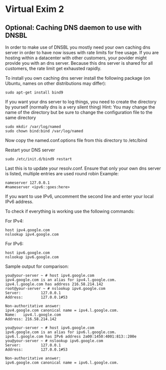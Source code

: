 # Virtual Exim 2
## Optional: Caching DNS daemon to use with DNSBL

In order to make use of DNSBL you mostly need your own caching dns server in order to have now issues with rate limits for free usage.
If you are hosting within a datacenter with other customers, your povider might provide you with an dns server. Because this dns server is shared for all customers, the rate limit get exhausted rapidly.

To install you own caching dns server install the following package (on Ubuntu, names on other distributions may differ):
```
sudo apt-get install bind9 
```

If you want your dns server to log things, you need to create the directory by yourself (normally dns is a very silent thing)
Hint: You may change the name of the directory but be sure to change the configuration file to the same directory
```
sudo mkdir /var/log/named
sudo chown bind:bind /var/log/named
```

Now copy the named.conf.options file from this directory to /etc/bind 

Restart your DNS server
```
sudo /etc/init.d/bind9 restart
```

Last this is to update your resolv.conf.
Ensure that only your own dns server is listed, multiple entries are used round robin
Example:
```
nameserver 127.0.0.1
#nameserver <ipv6::goes:here>
```

If you want to use IPv6, uncomment the second line and enter your local IPv6 address.

To check if everything is working use the following commands:

For IPv4:
```
host ipv4.google.com
nslookup ipv4.google.com
```

For IPv6:
```
host ipv6.google.com
nslookup ipv6.google.com
```

Sample output for comparison:
```
you@your-server ~ # host ipv4.google.com
ipv4.google.com is an alias for ipv4.l.google.com.
ipv4.l.google.com has address 216.58.214.142
root@your-server ~ # nslookup ipv4.google.com
Server:         127.0.0.1
Address:        127.0.0.1#53

Non-authoritative answer:
ipv4.google.com canonical name = ipv4.l.google.com.
Name:   ipv4.l.google.com
Address: 216.58.214.142

you@your-server ~ # host ipv6.google.com
ipv6.google.com is an alias for ipv6.l.google.com.
ipv6.l.google.com has IPv6 address 2a00:1450:4001:813::200e
you@your-server ~ # nslookup ipv6.google.com
Server:         127.0.0.1
Address:        127.0.0.1#53

Non-authoritative answer:
ipv6.google.com canonical name = ipv6.l.google.com.
```







